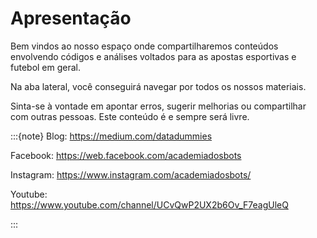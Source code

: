# Apresentação

Bem vindos ao nosso espaço onde compartilharemos conteúdos envolvendo códigos e análises voltados para 
as apostas esportivas e futebol em geral.

Na aba lateral, você conseguirá navegar por todos os nossos materiais. 

Sinta-se à vontade em apontar erros, sugerir melhorias ou compartilhar com outras pessoas. Este conteúdo é e sempre será livre.

:::{note}
Blog: https://medium.com/datadummies

Facebook: https://web.facebook.com/academiadosbots

Instagram: https://www.instagram.com/academiadosbots/

Youtube: https://www.youtube.com/channel/UCvQwP2UX2b6Ov_F7eagUleQ

:::

